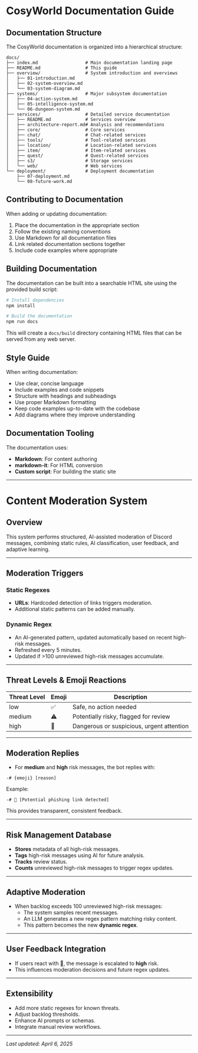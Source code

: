 # CosyWorld Documentation Guide

## Documentation Structure

The CosyWorld documentation is organized into a hierarchical structure:

```
docs/
├── index.md                  # Main documentation landing page
├── README.md                 # This guide
├── overview/                 # System introduction and overviews
│   ├── 01-introduction.md
│   ├── 02-system-overview.md
│   └── 03-system-diagram.md
├── systems/                  # Major subsystem documentation
│   ├── 04-action-system.md
│   ├── 05-intelligence-system.md
│   └── 06-dungeon-system.md
├── services/                 # Detailed service documentation
│   ├── README.md             # Services overview
│   ├── architecture-report.md# Analysis and recommendations
│   ├── core/                 # Core services 
│   ├── chat/                 # Chat-related services
│   ├── tools/                # Tool-related services
│   ├── location/             # Location-related services
│   ├── item/                 # Item-related services
│   ├── quest/                # Quest-related services
│   ├── s3/                   # Storage services
│   └── web/                  # Web services
└── deployment/               # Deployment documentation
    ├── 07-deployment.md
    └── 08-future-work.md
```

## Contributing to Documentation

When adding or updating documentation:

1. Place the documentation in the appropriate section
2. Follow the existing naming conventions
3. Use Markdown for all documentation files
4. Link related documentation sections together
5. Include code examples where appropriate

## Building Documentation

The documentation can be built into a searchable HTML site using the provided build script:

```bash
# Install dependencies 
npm install

# Build the documentation
npm run docs
```

This will create a `docs/build` directory containing HTML files that can be served from any web server.

## Style Guide

When writing documentation:

- Use clear, concise language
- Include examples and code snippets
- Structure with headings and subheadings
- Use proper Markdown formatting
- Keep code examples up-to-date with the codebase
- Add diagrams where they improve understanding

## Documentation Tooling

The documentation uses:

- **Markdown**: For content authoring
- **markdown-it**: For HTML conversion
- **Custom script**: For building the static site

---

# Content Moderation System

## Overview
This system performs structured, AI-assisted moderation of Discord messages, combining static rules, AI classification, user feedback, and adaptive learning.

---

## Moderation Triggers

### Static Regexes
- **URLs**: Hardcoded detection of links triggers moderation.
- Additional static patterns can be added manually.

### Dynamic Regex
- An AI-generated pattern, updated automatically based on recent high-risk messages.
- Refreshed every 5 minutes.
- Updated if >100 unreviewed high-risk messages accumulate.

---

## Threat Levels & Emoji Reactions
| Threat Level | Emoji  | Description                                    |
|--------------|--------|------------------------------------------------|
| low          | ✅     | Safe, no action needed                        |
| medium       | ⚠️     | Potentially risky, flagged for review         |
| high         | 🚨     | Dangerous or suspicious, urgent attention     |

---

## Moderation Replies
- For **medium** and **high** risk messages, the bot replies with:

```
-# {emoji} [reason]
```

Example:
```
-# 🚨 [Potential phishing link detected]
```

This provides transparent, consistent feedback.

---

## Risk Management Database
- **Stores** metadata of all high-risk messages.
- **Tags** high-risk messages using AI for future analysis.
- **Tracks** review status.
- **Counts** unreviewed high-risk messages to trigger regex updates.

---

## Adaptive Moderation
- When backlog exceeds 100 unreviewed high-risk messages:
  - The system samples recent messages.
  - An LLM generates a new regex pattern matching risky content.
  - This pattern becomes the new **dynamic regex**.

---

## User Feedback Integration
- If users react with 🚨, the message is escalated to **high** risk.
- This influences moderation decisions and future regex updates.

---

## Extensibility
- Add more static regexes for known threats.
- Adjust backlog thresholds.
- Enhance AI prompts or schemas.
- Integrate manual review workflows.

---

_Last updated: April 6, 2025_